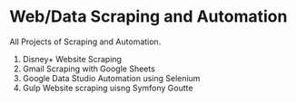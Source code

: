 # Web/Data Scraping and Automation
All Projects of Scraping and Automation.
1. Disney+ Website Scraping
2. Gmail Scraping with Google Sheets
3. Google Data Studio Automation using Selenium
4. Gulp Website scraping uisng Symfony Goutte
